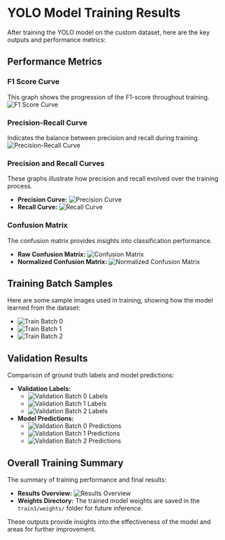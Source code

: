 # YOLO Model Training Results

After training the YOLO model on the custom dataset, here are the key outputs and performance metrics:

## Performance Metrics

### F1 Score Curve
This graph shows the progression of the F1-score throughout training.
![F1 Score Curve](F1_curve.png)

### Precision-Recall Curve
Indicates the balance between precision and recall during training.
![Precision-Recall Curve](PR_curve.png)

### Precision and Recall Curves
These graphs illustrate how precision and recall evolved over the training process.
- **Precision Curve:**
  ![Precision Curve](P_curve.png)
- **Recall Curve:**
  ![Recall Curve](R_curve.png)

### Confusion Matrix
The confusion matrix provides insights into classification performance.
- **Raw Confusion Matrix:**
  ![Confusion Matrix](confusion_matrix.png)
- **Normalized Confusion Matrix:**
  ![Normalized Confusion Matrix](confusion_matrix_normalized.png)

## Training Batch Samples
Here are some sample images used in training, showing how the model learned from the dataset:
- ![Train Batch 0](train_batch0.jpg)
- ![Train Batch 1](train_batch1.jpg)
- ![Train Batch 2](train_batch2.jpg)

## Validation Results
Comparison of ground truth labels and model predictions:
- **Validation Labels:**
  - ![Validation Batch 0 Labels](val_batch0_labels.jpg)
  - ![Validation Batch 1 Labels](val_batch1_labels.jpg)
  - ![Validation Batch 2 Labels](val_batch2_labels.jpg)
- **Model Predictions:**
  - ![Validation Batch 0 Predictions](val_batch0_pred.jpg)
  - ![Validation Batch 1 Predictions](val_batch1_pred.jpg)
  - ![Validation Batch 2 Predictions](val_batch2_pred.jpg)

## Overall Training Summary
The summary of training performance and final results:
- **Results Overview:**
  ![Results Overview](results.png)
- **Weights Directory:** The trained model weights are saved in the `train3/weights/` folder for future inference.

These outputs provide insights into the effectiveness of the model and areas for further improvement.


